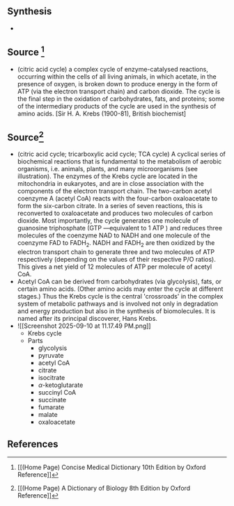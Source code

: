 ## Synthesis
- 
## Source [^1]
- (citric acid cycle) a complex cycle of enzyme-catalysed reactions, occurring within the cells of all living animals, in which acetate, in the presence of oxygen, is broken down to produce energy in the form of ATP (via the electron transport chain) and carbon dioxide. The cycle is the final step in the oxidation of carbohydrates, fats, and proteins; some of the intermediary products of the cycle are used in the synthesis of amino acids. \[Sir H. A. Krebs (1900-81), British biochemist]
## Source[^2]
- (citric acid cycle; tricarboxylic acid cycle; TCA cycle) A cyclical series of biochemical reactions that is fundamental to the metabolism of aerobic organisms, i.e. animals, plants, and many microorganisms (see illustration). The enzymes of the Krebs cycle are located in the mitochondria in eukaryotes, and are in close association with the components of the electron transport chain. The two-carbon acetyl coenzyme A (acetyl CoA) reacts with the four-carbon oxaloacetate to form the six-carbon citrate. In a series of seven reactions, this is reconverted to oxaloacetate and produces two molecules of carbon dioxide. Most importantly, the cycle generates one molecule of guanosine triphosphate (GTP —equivalent to 1 ATP ) and reduces three molecules of the coenzyme NAD to NADH and one molecule of the coenzyme FAD to $\mathrm{FADH}_{2}$. NADH and $\mathrm{FADH}_{2}$ are then oxidized by the electron transport chain to generate three and two molecules of ATP respectively (depending on the values of their respective P/O ratios). This gives a net yield of 12 molecules of ATP per molecule of acetyl CoA.
- Acetyl CoA can be derived from carbohydrates (via glycolysis), fats, or certain amino acids. (Other amino acids may enter the cycle at different stages.) Thus the Krebs cycle is the central 'crossroads' in the complex system of metabolic pathways and is involved not only in degradation and energy production but also in the synthesis of biomolecules. It is named after its principal discoverer, Hans Krebs.
- ![[Screenshot 2025-09-10 at 11.17.49 PM.png]]
	- Krebs cycle
	- Parts
		- glycolysis
		- pyruvate
		- acetyl CoA
		- citrate
		- isocitrate
		- $\alpha$-ketoglutarate
		- succinyl CoA
		- succinate
		- fumarate
		- malate
		- oxaloacetate
## References

[^1]: [[(Home Page) Concise Medical Dictionary 10th Edition by Oxford Reference]]
[^2]: [[(Home Page) A Dictionary of Biology 8th Edition by Oxford Reference]]